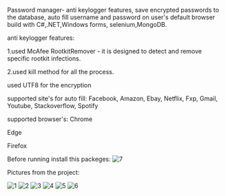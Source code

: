 Password manager- anti keylogger features, save encrypted passwords to the database,
auto fill username and password on user's default browser build with C#,.NET,Windows forms,
selenium,MongoDB.

anti keylogger features: 

1.used McAfee RootkitRemover - it is designed to detect and remove specific rootkit infections.

2.used kill method for all the process.

used UTF8 for the encryption

supported site's for auto fill:
Facebook, Amazon, Ebay, Netflix, Fxp, Gmail, Youtube, Stackoverflow, Spotify

supported browser's:
Chrome

Edge

Firefox

Before running install this packeges:
![7](https://user-images.githubusercontent.com/93151766/177180333-9360efce-1b83-4bb5-adbd-4f17876c82d2.png)



Pictures from the project:


![1](https://user-images.githubusercontent.com/93151766/177179424-437b2e37-8020-4545-999f-e0b64fbb3f89.png)
![2](https://user-images.githubusercontent.com/93151766/177179430-63028306-bbee-46f4-bca5-4bfbc8da96dc.png)
![3](https://user-images.githubusercontent.com/93151766/177179431-91012d6b-08e7-433a-84a2-61fc10436a16.png)
![4](https://user-images.githubusercontent.com/93151766/177179433-c218222d-f74b-40a1-b879-92befa52b8dc.png)
![5](https://user-images.githubusercontent.com/93151766/177179435-13fd6b4e-d124-463f-8f48-9054363fdbd7.png)
![6](https://user-images.githubusercontent.com/93151766/177179437-ecb119ce-809f-4e98-9e3d-831d20356509.png)

